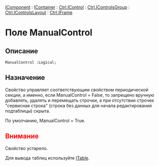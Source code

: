 ﻿---
Link: .Ctrl.IFrame.@ManualControl
---

[IComponent](topic:Com.Custom.ComClasses.IComponent.Default) :
[IContainer](topic:Com.Custom.ComClasses.IContainer.Default) :
[Ctrl.IControl](topic:Com.Custom.ComClasses.Ctrl.IControl.Default) :
[Ctrl.IControlsGroup](topic:Com.Custom.ComClasses.Ctrl.IControlsGroup.Default) :
[Ctrl.IControlsLayout](topic:Com.Custom.ComClasses.Ctrl.IControlsLayout.Default) :
[Ctrl.IFrame](Default)

# Поле ManualControl

## Описание

    ManualControl :Logical;

## Назначение

Свойство управляет соответствующим свойством периодической секции, а именно,
если ManualControl = False, то запрещено вручную добавлять, удалять и перемещать строчки,
а при отсутствии строчек "сервисная строка" (строка без данных для начала редактирования
подтаблицы) скрыта.

По умолчанию, ManualControl = True.

## <span style="color:red">Внимание</span>

Свойство устарело.

Для вывода таблиц используйте [ITable](topic:.Custom.ComClasses.Ctrl.ITable.Default).
